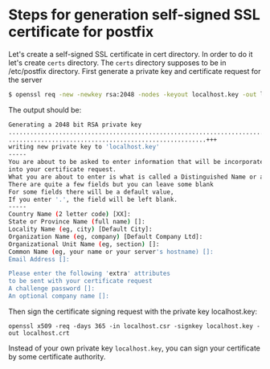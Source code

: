 # Steps for generation self-signed SSL certificate for postfix
Let's create a self-signed SSL certificate in cert directory.
In order to do it let's create `certs` directory.
The `certs` directory supposes to be in /etc/postfix directory.
First generate a private key and certificate request for the server

```bash
$ openssl req -new -newkey rsa:2048 -nodes -keyout localhost.key -out localhost.csr
```

The output should be:
```bash
Generating a 2048 bit RSA private key
..........................................................................................................+++
.......................................................+++
writing new private key to 'localhost.key'
-----
You are about to be asked to enter information that will be incorporated
into your certificate request.
What you are about to enter is what is called a Distinguished Name or a DN.
There are quite a few fields but you can leave some blank
For some fields there will be a default value,
If you enter '.', the field will be left blank.
-----
Country Name (2 letter code) [XX]:
State or Province Name (full name) []:
Locality Name (eg, city) [Default City]:
Organization Name (eg, company) [Default Company Ltd]:
Organizational Unit Name (eg, section) []:
Common Name (eg, your name or your server's hostname) []:
Email Address []:

Please enter the following 'extra' attributes
to be sent with your certificate request
A challenge password []:
An optional company name []:

```

Then sign the certificate signing request with the private key localhost.key:
```
openssl x509 -req -days 365 -in localhost.csr -signkey localhost.key -out localhost.crt
```
Instead of your own private key `localhost.key`,
you can sign your certificate by some certificate authority.